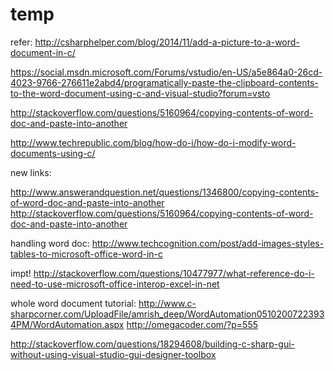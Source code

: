 # temp
refer:
http://csharphelper.com/blog/2014/11/add-a-picture-to-a-word-document-in-c/

https://social.msdn.microsoft.com/Forums/vstudio/en-US/a5e864a0-26cd-4023-9766-276611e2abd4/programatically-paste-the-clipboard-contents-to-the-word-document-using-c-and-visual-studio?forum=vsto

http://stackoverflow.com/questions/5160964/copying-contents-of-word-doc-and-paste-into-another

http://www.techrepublic.com/blog/how-do-i/how-do-i-modify-word-documents-using-c/



new links:

http://www.answerandquestion.net/questions/1346800/copying-contents-of-word-doc-and-paste-into-another
http://stackoverflow.com/questions/5160964/copying-contents-of-word-doc-and-paste-into-another

handling word doc: 
http://www.techcognition.com/post/add-images-styles-tables-to-microsoft-office-word-in-c

impt!
http://stackoverflow.com/questions/10477977/what-reference-do-i-need-to-use-microsoft-office-interop-excel-in-net


whole word document tutorial:
http://www.c-sharpcorner.com/UploadFile/amrish_deep/WordAutomation05102007223934PM/WordAutomation.aspx
http://omegacoder.com/?p=555


http://stackoverflow.com/questions/18294608/building-c-sharp-gui-without-using-visual-studio-gui-designer-toolbox
